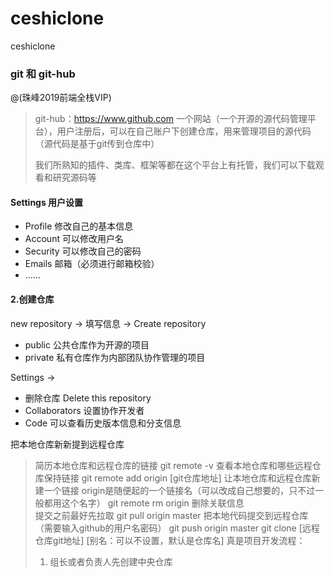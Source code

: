 # ceshiclone
ceshiclone
### git 和 git-hub
@(珠峰2019前端全栈VIP)
> git-hub：https://www.github.com
> 一个网站（一个开源的源代码管理平台），用户注册后，可以在自己账户下创建仓库，用来管理项目的源代码（源代码是基于git传到仓库中）
> 
> 我们所熟知的插件、类库、框架等都在这个平台上有托管，我们可以下载观看和研究源码等

#### Settings 用户设置
- Profile 修改自己的基本信息
- Account 可以修改用户名
- Security 可以修改自己的密码
- Emails 邮箱（必须进行邮箱校验）
- ......

#### 2.创建仓库
new repository -> 填写信息 -> Create repository
- public 公共仓库作为开源的项目
- private 私有仓库作为内部团队协作管理的项目

Settings ->
- 删除仓库 Delete this repository
- Collaborators 设置协作开发者
- Code 可以查看历史版本信息和分支信息

把本地仓库新新提到远程仓库
> 简历本地仓库和远程仓库的链接
> git remote -v    查看本地仓库和哪些远程仓库保持链接
> git remote add origin [git仓库地址]    让本地仓库和远程仓库新建一个链接 origin是随便起的一个链接名（可以改成自己想要的，只不过一般都用这个名字）
> git remote rm origin    删除关联信息<br>
> 提交之前最好先拉取
> git pull origin master
> 把本地代码提交到远程仓库（需要输入github的用户名密码）
> git push origin master
> git clone [远程仓库git地址] [别名：可以不设置，默认是仓库名]
> 真是项目开发流程：
> 1. 组长或者负责人先创建中央仓库
> 
